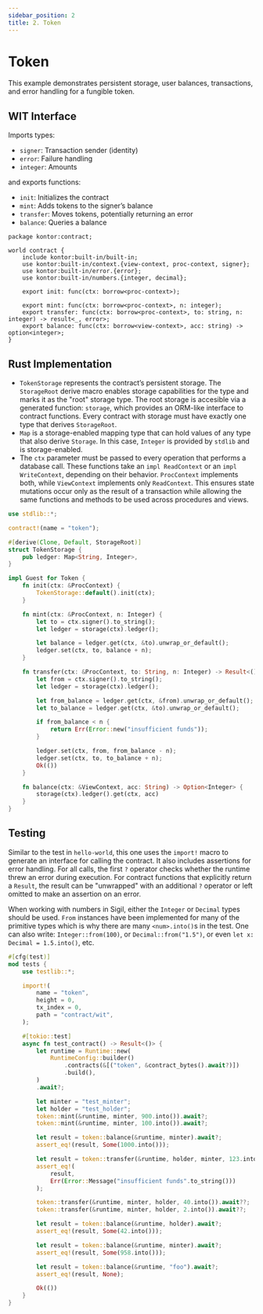 ```yaml
---
sidebar_position: 2
title: 2. Token
---
```


# Token

This example demonstrates persistent storage, user balances, transactions, and error handling for a fungible token.

## WIT Interface
Imports types:
- `signer`: Transaction sender (identity)
- `error`: Failure handling
- `integer`: Amounts

and exports functions:
- `init`: Initializes the contract
- `mint`: Adds tokens to the signer’s balance
- `transfer`: Moves tokens, potentially returning an error
- `balance`: Queries a balance

```wit
package kontor:contract;

world contract {
    include kontor:built-in/built-in;
    use kontor:built-in/context.{view-context, proc-context, signer};
    use kontor:built-in/error.{error};
    use kontor:built-in/numbers.{integer, decimal};

    export init: func(ctx: borrow<proc-context>);

    export mint: func(ctx: borrow<proc-context>, n: integer);
    export transfer: func(ctx: borrow<proc-context>, to: string, n: integer) -> result<_, error>;
    export balance: func(ctx: borrow<view-context>, acc: string) -> option<integer>;
}
```

## Rust Implementation
- `TokenStorage` represents the contract’s persistent storage. The `StorageRoot` derive macro enables storage capabilities for the type and marks it as the "root" storage type. The root storage is accesible via a generated function: `storage`, which provides an ORM-like interface to contract functions. Every contract with storage must have exactly one type that derives `StorageRoot`.
- `Map` is a storage-enabled mapping type that can hold values of any type that also derive `Storage`. In this case, `Integer` is provided by `stdlib` and is storage-enabled.
- The `ctx` parameter must be passed to every operation that performs a database call. These functions take an `impl ReadContext` or an `impl WriteContext`, depending on their behavior. `ProcContext` implements both, while `ViewContext` implements only `ReadContext`. This ensures state mutations occur only as the result of a transaction while allowing the same functions and methods to be used across procedures and views.

```rust
use stdlib::*;

contract!(name = "token");

#[derive(Clone, Default, StorageRoot)]
struct TokenStorage {
    pub ledger: Map<String, Integer>,
}

impl Guest for Token {
    fn init(ctx: &ProcContext) {
        TokenStorage::default().init(ctx);
    }

    fn mint(ctx: &ProcContext, n: Integer) {
        let to = ctx.signer().to_string();
        let ledger = storage(ctx).ledger();

        let balance = ledger.get(ctx, &to).unwrap_or_default();
        ledger.set(ctx, to, balance + n);
    }

    fn transfer(ctx: &ProcContext, to: String, n: Integer) -> Result<(), Error> {
        let from = ctx.signer().to_string();
        let ledger = storage(ctx).ledger();

        let from_balance = ledger.get(ctx, &from).unwrap_or_default();
        let to_balance = ledger.get(ctx, &to).unwrap_or_default();

        if from_balance < n {
            return Err(Error::new("insufficient funds"));
        }

        ledger.set(ctx, from, from_balance - n);
        ledger.set(ctx, to, to_balance + n);
        Ok(())
    }

    fn balance(ctx: &ViewContext, acc: String) -> Option<Integer> {
        storage(ctx).ledger().get(ctx, acc)
    }
}
```

## Testing
Similar to the test in `hello-world`, this one uses the `import!` macro to generate an interface for calling the contract. It also includes assertions for error handling. For all calls, the first `?` operator checks whether the runtime threw an error during execution. For contract functions that explicitly return a `Result`, the result can be "unwrapped" with an additional `?` operator or left omitted to make an assertion on an error.

When working with numbers in Sigil, either the `Integer` or `Decimal` types should be used. `From` instances have been implemented for many of the primitive types which is why there are many `<num>.into()`s in the test. One can also write: `Integer::from(100)`, or `Decimal::from("1.5")`, or even `let x: Decimal = 1.5.into()`, etc.

```rust
#[cfg(test)]
mod tests {
    use testlib::*;

    import!(
        name = "token",
        height = 0,
        tx_index = 0,
        path = "contract/wit",
    );

    #[tokio::test]
    async fn test_contract() -> Result<()> {
        let runtime = Runtime::new(
            RuntimeConfig::builder()
                .contracts(&[("token", &contract_bytes().await?)])
                .build(),
        )
        .await?;

        let minter = "test_minter";
        let holder = "test_holder";
        token::mint(&runtime, minter, 900.into()).await?;
        token::mint(&runtime, minter, 100.into()).await?;

        let result = token::balance(&runtime, minter).await?;
        assert_eq!(result, Some(1000.into()));

        let result = token::transfer(&runtime, holder, minter, 123.into()).await?;
        assert_eq!(
            result,
            Err(Error::Message("insufficient funds".to_string()))
        );

        token::transfer(&runtime, minter, holder, 40.into()).await??;
        token::transfer(&runtime, minter, holder, 2.into()).await??;

        let result = token::balance(&runtime, holder).await?;
        assert_eq!(result, Some(42.into()));

        let result = token::balance(&runtime, minter).await?;
        assert_eq!(result, Some(958.into()));

        let result = token::balance(&runtime, "foo").await?;
        assert_eq!(result, None);

        Ok(())
    }
}
```